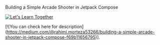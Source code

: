 Building a Simple Arcade Shooter in Jetpack Compose

[![Let's Learn Together](http://img.youtube.com/vi/uzrzJvJSHgI/0.jpg)](https://youtube.com/shorts/uzrzJvJSHgI "Let's Learn Together")

[![You can check here for description] (https://medium.com/@rahimi.morteza53266/building-a-simple-arcade-shooter-in-jetpack-compose-f69b11656795)].

